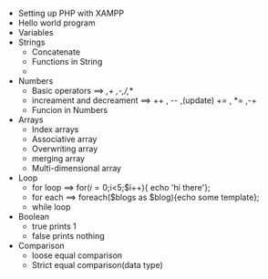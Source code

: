  - Setting up PHP with XAMPP
 - Hello world program
 - Variables
 - Strings
    * Concatenate
    * Functions in String
    * 
 - Numbers
    * Basic operators ==> *,+ ,-,/,** 
    * increament and decreament ==> ++ , -- ,(update) += , *= ,-+
    * Funcion in Numbers
 - Arrays
    * Index arrays
    * Associative array
    * Overwriting array
    * merging array
    * Multi-dimensional array
 - Loop
    * for loop ==> for($i=0;$i<5;$i++){ echo 'hi there'};
    * for each ==> foreach($blogs as $blog){echo some template};
    * while loop
 - Boolean
    * true prints 1
    * false prints nothing
 - Comparison
    * loose equal comparison
    * Strict equal comparison(data type)

